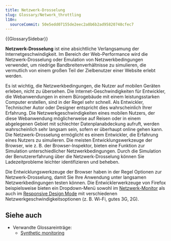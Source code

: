 ```yaml
---
title: Netzwerk-Drosselung
slug: Glossary/Network_throttling
l10n:
  sourceCommit: 50e5edd07155de2eec2a8b6b2ad95820748cfec7
---
```


{{GlossarySidebar}}

**Netzwerk-Drosselung** ist eine absichtliche Verlangsamung der Internetgeschwindigkeit. Im Bereich der Web-Performance wird die Netzwerk-Drosselung oder Emulation von Netzwerkbedingungen verwendet, um niedrige Bandbreitenverhältnisse zu simulieren, die vermutlich von einem großen Teil der Zielbenutzer einer Website erlebt werden.

Es ist wichtig, die Netzwerkbedingungen, die Nutzer auf mobilen Geräten erleben, nicht zu übersehen. Die Internet-Geschwindigkeiten für Entwickler, die Webanwendungen in einem Bürogebäude mit einem leistungsstarken Computer erstellen, sind in der Regel sehr schnell. Als Entwickler, Technischer Autor oder Designer entspricht dies wahrscheinlich Ihrer Erfahrung. Die Netzwerkgeschwindigkeiten eines mobilen Nutzers, der diese Webanwendung möglicherweise auf Reisen oder in einem abgelegenen Gebiet mit schlechter Datenplanabdeckung aufruft, werden wahrscheinlich sehr langsam sein, sofern er überhaupt online gehen kann. Die Netzwerk-Drosselung ermöglicht es einem Entwickler, die Erfahrung eines Nutzers zu simulieren. Die meisten Entwicklungswerkzeuge der Browser, wie z. B. der Browser-Inspektor, bieten eine Funktion zur Simulation unterschiedlicher Netzwerkbedingungen. Durch die Simulation der Benutzererfahrung über die Netzwerk-Drosselung können Sie Ladezeitprobleme leichter identifizieren und beheben.

Die Entwicklungswerkzeuge der Browser haben in der Regel Optionen zur Netzwerk-Drosselung, damit Sie Ihre Anwendung unter langsamen Netzwerkbedingungen testen können. Die Entwicklerwerkzeuge von Firefox beispielsweise bieten ein Dropdown-Menü sowohl im [Netzwerk-Monitor](https://firefox-source-docs.mozilla.org/devtools-user/network_monitor/index.html) als auch im [Responsive Design Mode](https://firefox-source-docs.mozilla.org/devtools-user/responsive_design_mode/index.html) mit verschiedenen Netzwerkgeschwindigkeitsoptionen (z. B. Wi-Fi, gutes 3G, 2G).

## Siehe auch

- Verwandte Glossareinträge:
  - [Synthetic monitoring](/de/docs/Glossary/Synthetic_monitoring)
